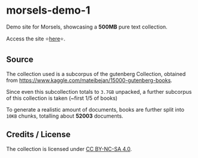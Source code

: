 # morsels-demo-1

Demo site for Morsels, showcasing a **500MB** pure text collection.

Access the site :star:[here](https://morsels-search.com/):star:.

## Source

The collection used is a subcorpus of the gutenberg Collection, obtained from https://www.kaggle.com/mateibejan/15000-gutenberg-books.

Since even this subcollection totals to `3.7GB` unpacked, a further subcorpus of this collection is taken (~first 1/5 of books)

To generate a realistic amount of documents, books are further split into `10KB` chunks, totalling about **52003** documents.


## Credits / License

The collection is licensed under [CC BY-NC-SA 4.0](https://creativecommons.org/licenses/by-nc-sa/4.0/).

